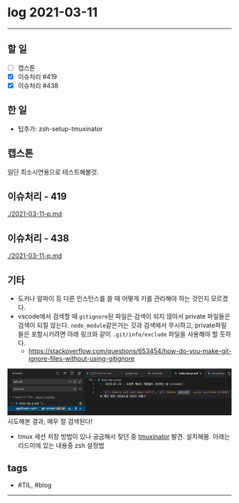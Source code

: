 # log 2021-03-11

--------------------------

## 할 일

- [ ] 캡스톤
- [x] 이슈처리 #419
- [x] 이슈처리 #438

## 한 일

- 팁추가: zsh-setup-tmuxinator

## 캡스톤

일단 최소시연용으로 테스트해볼것.

## 이슈처리 - 419

[./2021-03-11-p.md](./2021-03-11-p.md)

## 이슈처리 - 438

[./2021-03-11-p.md](./2021-03-11-p.md)

## 기타

- 도커나 알파이 등 다른 인스턴스를 쓸 때 어떻게 키를 관리해야 하는 것인지 모르겠다.
- vscode에서 검색할 때 `gitignore`된 파일은 검색이 되지 않아서 private 파일들은 검색이 되질 않는다. `node_module`같은거는 깃과 검색에서 무시하고, private파일들은 포함시키려면 아래 링크와 같이 `.git/info/exclude` 파일을 사용해야 할 듯하다.
  - https://stackoverflow.com/questions/653454/how-do-you-make-git-ignore-files-without-using-gitignore

![picture 1](../images/ddf8024485991365737a1f09a07637933cb73720548d4b4fe1f37ed630f5ddd1.png)  
시도해본 결과, 매우 잘 검색된다!

- tmux 세션 저장 방법이 있나 궁금해서 찾던 중 [tmuxinator](https://github.com/tmuxinator/tmuxinator) 발견. 설치해봄. 아래는 리드미에 있는 내용중 zsh 설정법
  

## tags
- \#TIL, \#blog

--------------------------

